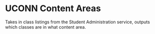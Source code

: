 # UCONN Content Areas
Takes in class listings from the Student Administration service, outputs which classes are in what content area.
